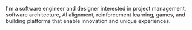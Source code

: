 I'm a software engineer and designer interested in project management, software architecture, AI alignment, reinforcement learning, games, and building platforms that enable innovation and unique experiences.
